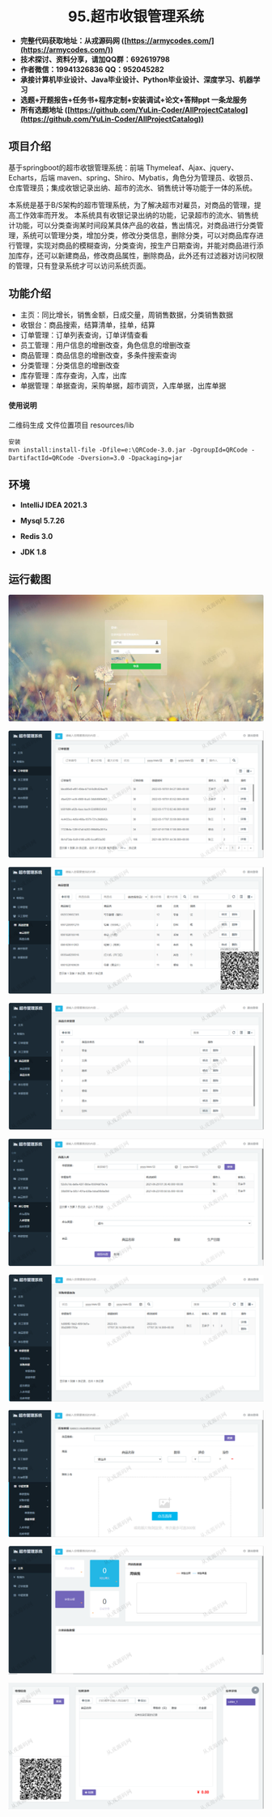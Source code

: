 <p><h1 align="center">95.超市收银管理系统</h1></p>

- <b>完整代码获取地址：从戎源码网 ([https://armycodes.com/](https://armycodes.com/))</b>
- <b>技术探讨、资料分享，请加QQ群：692619798</b> 
- <b>作者微信：19941326836  QQ：952045282</b> 
- <b>承接计算机毕业设计、Java毕业设计、Python毕业设计、深度学习、机器学习</b>
- <b>选题+开题报告+任务书+程序定制+安装调试+论文+答辩ppt 一条龙服务</b>
- <b>所有选题地址 ([https://github.com/YuLin-Coder/AllProjectCatalog](https://github.com/YuLin-Coder/AllProjectCatalog)) </b>

## 项目介绍
基于springboot的超市收银管理系统：前端 Thymeleaf、Ajax、jquery、Echarts，后端 maven、spring、Shiro、Mybatis，角色分为管理员、收银员、仓库管理员；集成收银记录出纳、超市的流水、销售统计等功能于一体的系统。

本系统是基于B/S架构的超市管理系统，为了解决超市对雇员，对商品的管理，提高工作效率而开发。
本系统具有收银记录出纳的功能，记录超市的流水、销售统计功能，可以分类查询某时间段某具体产品的收益，售出情况，对商品进行分类管理，系统可以管理分类，增加分类，修改分类信息，删除分类，可以对商品库存进行管理，实现对商品的模糊查询，分类查询，按生产日期查询，并能对商品进行添加库存，还可以新建商品，修改商品属性，删除商品，此外还有过滤器对访问权限的管理，只有登录系统才可以访问系统页面。

## 功能介绍

- 主页：同比增长，销售金额，日成交量，周销售数据，分类销售数据
- 收银台：商品搜索，结算清单，挂单，结算
- 订单管理：订单列表查询，订单详情查看
- 员工管理：用户信息的增删改查，角色信息的增删改查
- 商品管理：商品信息的增删改查，多条件搜索查询
- 分类管理：分类信息的增删改查
- 库存管理：库存查询，入库，出库
- 单据管理：单据查询，采购单据，超市调货，入库单据，出库单据

#### 使用说明

二维码生成
文件位置项目 resources/lib

```
安装
mvn install:install-file -Dfile=e:\QRCode-3.0.jar -DgroupId=QRCode -DartifactId=QRCode -Dversion=3.0 -Dpackaging=jar 
```

## 环境

- <b>IntelliJ IDEA 2021.3</b>

- <b>Mysql 5.7.26</b>

- <b>Redis 3.0</b>

- <b>JDK 1.8</b>

## 运行截图
![](screenshot/1.png)

![](screenshot/2.png)

![](screenshot/3.png)

![](screenshot/4.png)

![](screenshot/5.png)

![](screenshot/6.png)

![](screenshot/7.png)

![](screenshot/8.png)

![](screenshot/9.png)
